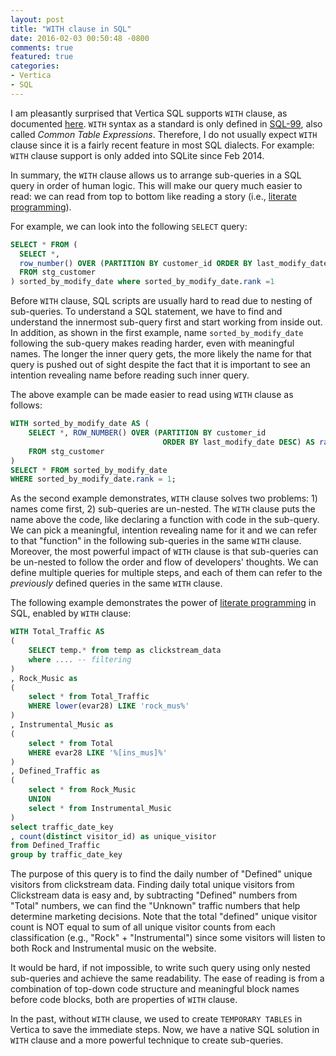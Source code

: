 ```yaml
---
layout: post
title: "WITH clause in SQL"
date: 2016-02-03 00:50:48 -0800
comments: true
featured: true
categories: 
- Vertica
- SQL
---
```


I am pleasantly surprised that Vertica SQL supports `WITH` clause, as documented [here](https://my.vertica.com/docs/7.1.x/HTML/index.htm#Authoring/AnalyzingData/Queries/WITHClausesInSELECT.htm).
`WITH` syntax as a standard is only defined in [SQL-99](https://en.wikipedia.org/wiki/SQL:1999), also called *Common Table Expressions*. 
Therefore, I do not usually expect `WITH` clause since it is a fairly recent feature in most SQL dialects. 
For example: `WITH` clause support is only added into SQLite since Feb 2014.

In summary, the `WITH` clause allows us to arrange sub-queries in a SQL query in order of human logic. 
This will make our query much easier to read: we can read from top to bottom like reading a story (i.e., [literate programming](https://en.wikipedia.org/wiki/Literate_programming)). 

<!--more-->

For example, we can look into the following `SELECT` query:

``` sql Hard to read
SELECT * FROM (
  SELECT *,
  row_number() OVER (PARTITION BY customer_id ORDER BY last_modify_date DESC) AS rank 
  FROM stg_customer
) sorted_by_modify_date where sorted_by_modify_date.rank =1
```

Before `WITH` clause, SQL scripts are usually hard to read due to nesting of sub-queries. 
To understand a SQL statement, we have to find and understand the innermost sub-query first and start working from inside out.
In addition, as shown in the first example, name `sorted_by_modify_date` following the sub-query makes reading harder, even with meaningful names.
The longer the inner query gets, the more likely the name for that query is pushed out of sight despite the fact that it is important to see an intention revealing name before reading such inner query.

The above example can be made easier to read using `WITH` clause as follows:

``` sql Easy to read
WITH sorted_by_modify_date AS (
    SELECT *, ROW_NUMBER() OVER (PARTITION BY customer_id 
                                  ORDER BY last_modify_date DESC) AS rank 
    FROM stg_customer
)
SELECT * FROM sorted_by_modify_date
WHERE sorted_by_modify_date.rank = 1;  
```

As the second example demonstrates, `WITH` clause solves two problems: 1) names come first, 2) sub-queries are un-nested.
The `WITH` clause puts the name above the code, like declaring a function with code in the sub-query.
We can pick a meaningful, intention revealing name for it and we can refer to that "function" in the following sub-queries in the same `WITH` clause. 
Moreover, the most powerful impact of `WITH` clause is that sub-queries can be un-nested to follow the order and flow of developers' thoughts.
We can define multiple queries for multiple steps, and each of them can refer to the *previously* defined queries in the same `WITH` clause.

The following example demonstrates the power of [literate programming](https://en.wikipedia.org/wiki/Literate_programming) in SQL, enabled by `WITH` clause:

``` sql Traffic classification of a Music website
WITH Total_Traffic AS
(
    SELECT temp.* from temp as clickstream_data
    where .... -- filtering
)
, Rock_Music as
(
    select * from Total_Traffic
    WHERE lower(evar28) LIKE 'rock_mus%'
)
, Instrumental_Music as
(
    select * from Total
    WHERE evar28 LIKE '%[ins_mus]%'
)
, Defined_Traffic as
(
    select * from Rock_Music
    UNION
    select * from Instrumental_Music
)
select traffic_date_key
, count(distinct visitor_id) as unique_visitor
from Defined_Traffic 
group by traffic_date_key
```

The purpose of this query is to find the daily number of "Defined" unique visitors from clickstream data. 
Finding daily total unique visitors from Clickstream data is easy and, by subtracting "Defined" numbers from "Total" numbers, we can find the "Unknown" traffic numbers that help determine marketing decisions.
Note that the total "defined" unique visitor count is NOT equal to sum of all unique visitor counts from each classification (e.g., "Rock" + "Instrumental") since some visitors will listen to both Rock and Instrumental music on the website.

It would be hard, if not impossible, to write such query using only nested sub-queries and achieve the same readability.
The ease of reading is from a combination of top-down code structure and meaningful block names before code blocks, both are properties of `WITH` clause.

In the past, without `WITH` clause, we used to create `TEMPORARY TABLES` in Vertica to save the immediate steps.
Now, we have a native SQL solution in `WITH` clause and a more powerful technique to create sub-queries.
